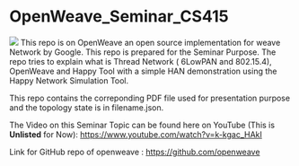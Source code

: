 # OpenWeave_Seminar_CS415

<img src = "https://openweave.io/images/ow-logo-weave.png">
This repo is on OpenWeave an open source implementation for weave Network by Google. This repo is prepared for the Seminar Purpose. The repo tries to explain what is Thread Network ( 6LowPAN and 802.15.4), OpenWeave and Happy Tool with a simple HAN demonstration using the Happy Network Simulation Tool.   



This repo contains the correponding PDF file used for presentation purpose and the topology state is in filename.json.


The Video on this Seminar Topic can be found here  on YouTube (This is **Unlisted** for Now): https://www.youtube.com/watch?v=k-kgac_HAkI


Link for GitHub repo  of openweave : https://github.com/openweave






